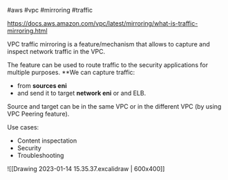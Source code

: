 #aws #vpc  #mirroring #traffic

https://docs.aws.amazon.com/vpc/latest/mirroring/what-is-traffic-mirroring.html

VPC traffic mirroring is a feature/mechanism that allows to capture and inspect network traffic in the VPC.

The feature can be used to route traffic to the security applications for multiple purposes.
**We can capture traffic:
- from **sources eni**
- and send it to target **network eni** or and ELB.

Source and target can be in the same VPC or in the different VPC (by using VPC Peering feature).

Use cases:
- Content inspectation
- Security
- Troubleshooting

![[Drawing 2023-01-14 15.35.37.excalidraw | 600x400]]

